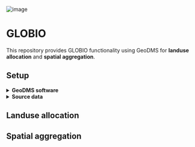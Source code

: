 ![image](https://github.com/ObjectVision/GLOBIO_dms/assets/96182097/1a7d2141-76e7-49cf-866b-9490d5a3099a)
# GLOBIO
This repository provides GLOBIO functionality using GeoDMS for **landuse allocation** and **spatial aggregation**. 

## Setup
<details>
<summary><b>GeoDMS software</b></summary>
<p>Open source Geographic Data & Model Software (GeoDMS) is actively being developed to create (geographical explicit) planning support systems. For installation of GeoDMS navigate to the <a href="https://github.com/ObjectVision/GeoDMS/releases">releases</a> page of <a href="https://github.com/ObjectVision/GeoDMS">GeoDMS</a> and follow the steps of the downloaded installer. </p>
</details>

<details>
<summary><b>Source data</b></summary>
  <p>
    The following source data files are expected for the landuse allocation module:
    <ol>
      <li><b>Claim1970.csv</b>: claims per landuse class per IMAGE region for the complete sets of landuse classes and IMAGE regions</li>
      <li><b>ESA_IMAGEregions_10sec_no_water_GLOBIO41cz.tif</b>: tif file with IMAGE regions</li>
      <li><b>ESACCI_GLOBIO_1992_water1992-2015.tif</b>: </li>
      <li><b>GFERTILIZER_1970.tif</b>: </li>
      <li><b>not_allocatable_ESA-CCI_1992-2015.tif</b>: </li>
      <li><b>pa_reduce_factor_wdpa_2018_july.tif</b>: </li>
      <li><b>Regions.csv</b>: </li>
      <li><b>suit_crop_lu_diff_no_wtr_ice_0.tif</b>: </li>
      <li><b>suit_forestry_2015.tif</b>: </li>
      <li><b>suit_pasture_lu_diff_no_wtr.tif</b>: </li>
      <li><b>suit_urban.tif</b>: </li>
    </ol> 
  </p>
</details>

## Landuse allocation

## Spatial aggregation
